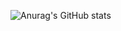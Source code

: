 
![Anurag's GitHub stats](https://github-readme-stats.vercel.app/api?username=Drontitan&show_icons=true&theme=algolia)

